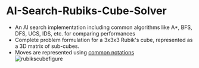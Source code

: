 # AI-Search-Rubiks-Cube-Solver

- An AI search implementation including common algorithms like A*, BFS, DFS, UCS, IDS, etc. for comparing performances  
- Complete problem formulation for a 3x3x3 Rubik's cube, represented as a 3D matrix of sub-cubes.  
- Moves are represented using [common notations](https://ruwix.com/the-rubiks-cube/notation/)  
![rubikscubefigure](https://user-images.githubusercontent.com/70636393/176030449-82d30664-f3f2-478a-8d6a-54d7f8cc7042.png)

